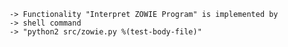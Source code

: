     -> Functionality "Interpret ZOWIE Program" is implemented by
    -> shell command
    -> "python2 src/zowie.py %(test-body-file)"
